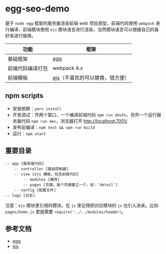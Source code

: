 # egg-seo-demo

基于 `node egg` 框架的服务器渲染前端 web 项目原型，前端代码使用 `webpack` 进行编译，前端模块使用 `ejs` 模块语言进行渲染，当然模块语言可以根据自己的喜好来进行替换。

| 功能 | 框架 |
| -- | -- |
| 基础框架 | [egg](http://eggjs.org) |
| 前端代码编译打包 | webpack 4.x |
| 前端模板 | [ejs](http://ejs.co/#install)（不喜欢的可以替换，很方便） |


## npm scripts

- 安装依赖：`yarn install`
- 开发调试：开两个窗口，一个编译前端代码 `npm run devFe`，另外一个运行服务器代码 `npm run dev`，浏览器打开 [http://localhost:7001/](http://localhost:7001/)
- 发布前编译：`npm test && npm run build`
- 运行：`npm start`


## 重要目录

```
-- app [服务端代码]
    -- controller [路由控制器]
    -- view [ejs 模板，包含前端代码]
        -- modules [模块]
        -- pages [页面，每个页面建立一个，如：'detail']
    -- config [配置文件]
-- logs [日志]
```

注意：`ejs` 模块里引用的模块，在 `js` 里记得把对应模块的 `js` 也引入进来。比如 `pages/home.js` 里就需要 `require('../../modules/header)`。


## 参考文档
- [egg](http://eggjs.org)
- [ejs](http://ejs.co/#install)
